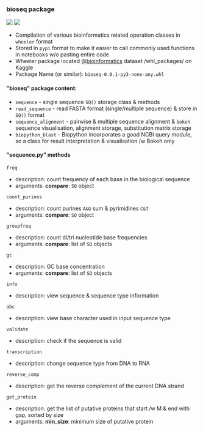
### bioseq package 
![](https://camo.githubusercontent.com/d38e6cc39779250a2835bf8ed3a72d10dbe3b05fa6527baa3f6f1e8e8bd056bf/68747470733a2f2f696d672e736869656c64732e696f2f62616467652f436f64652d507974686f6e2d696e666f726d6174696f6e616c3f7374796c653d666c6174266c6f676f3d707974686f6e266c6f676f436f6c6f723d776869746526636f6c6f723d326262633861) ![](https://badgen.net/badge/status/WIP/orange) 

- Compilation of various bioinformatics related operation classes in <code>wheeler</code> format
- Stored in <code>pypi</code> format to make it easier to call commonly used functions in notebooks w/o pasting entire code
- Wheeler package located @[bioinformatics](https://www.kaggle.com/shtrausslearning/bioinformatics) dataset /whl_packages/ on Kaggle
- Package Name (or similar): <code>bioseq-0.0.1-py3-none-any.whl</code>

#### "bioseq" package content:
- <code>sequence</code> - single sequence <code>SQ()</code> storage class & methods
- <code>read_sequence</code> - read FASTA format (single/multiple sequence) & store in <code>SQ()</code> format
- <code>sequence_alignment</code> - pairwise & multiple sequence alignment & <code>bokeh</code> sequence visualisation, alignment storage, substitution matrix storage
- <code>biopython_blast</code> - Biopython incorporates a good NCBI query module, so a class for result interpretation & visualisation /w Bokeh only

#### "sequence.py" methods

<code>freq</code>
- description: count frequency of each base in the biological sequence <br>
- arguments: **compare**: <code>SQ</code> object

<code>count_purines</code>
- description: count purines  <code>A&G</code> sum & pyrimidines <code>C&T</code>
- arguments: **compare**: <code>SQ</code> object

<code>groupfreq</code>
- description: count di/tri nucleotide base frequencies
- arguments: **compare**: list of <code>SQ</code> objects

<code>gc</code>
- description: GC base concentration 
- arguments: **compare**: list of <code>SQ</code> objects

<code>info</code> 
- description: view sequence & sequence type information

<code>abc</code>
- description: view base character used in input sequence type

<code>validate</code>
- description: check if the sequence is valid

<code>transcription</code>
- description: change sequence type from DNA to RNA

<code>reverse_comp</code>
- description: get the reverse complement of the current DNA strand

<code>get_protein</code>
- description: get the list of putative proteins that start /w M & end with gap, sorted by size
- arguments: **min_size**: minimum size of putative protein 
